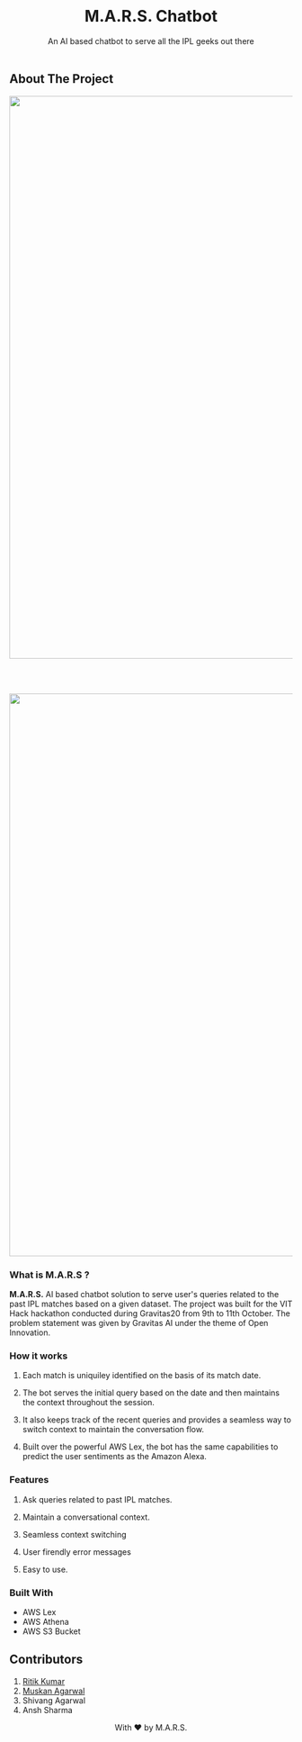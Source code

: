 

<br>
<p align="center">
  <h1 align="center">M.A.R.S. Chatbot</h1>

  <p align="center">
    An AI based chatbot to serve all the IPL geeks out there
    <br>
    <br>
  </p>
</p>





<!-- ABOUT THE PROJECT -->
## About The Project

<p align="center"> 
    <img src=""  width="1000">
</p>
<br><br>
<p align="center"> 
    <img src=""  width="1000">
</p>

### What is M.A.R.S ?
<b>M.A.R.S.</b> AI based chatbot solution to serve user's queries related to the past IPL matches based on a given dataset. The project was built for the VIT Hack hackathon conducted during Gravitas20 from 9th to 11th October. The problem statement was given by Gravitas AI under the theme of Open Innovation.

### How it works
1) Each match is uniquiley identified on the basis of its match date.

2) The bot serves the initial query based on the date and then maintains the context throughout the session.

3) It also keeps track of the recent queries and provides a seamless way to switch context to maintain the conversation flow.

4) Built over the powerful AWS Lex, the bot has the same capabilities to predict the user sentiments as the Amazon Alexa.

### Features
1) Ask queries related to past IPL matches.

2) Maintain a conversational context.

3) Seamless context switching

4) User firendly error messages

5) Easy to use.
### Built With

* AWS Lex
* AWS Athena
* AWS S3 Bucket
<!-- CONTRIBUTING -->



## Contributors
1) [Ritik Kumar](https://github.com/iamr-kumar)
2) [Muskan Agarwal](https://github.com/muskan278) 
3) Shivang Agarwal
4) Ansh Sharma



<p align="center">
	With ❤️ by M.A.R.S.</a>
</p>

